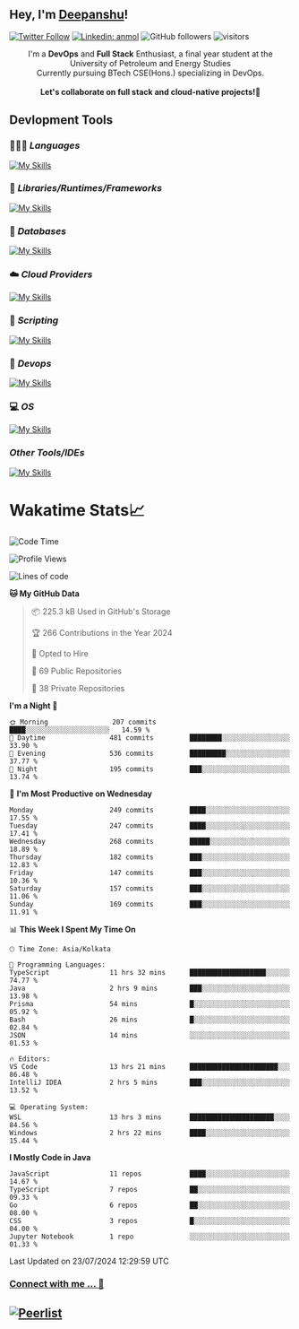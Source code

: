 ## Hey, I'm [Deepanshu](https://bio.link/deepanshgk)!

[![Twitter Follow](https://img.shields.io/twitter/follow/deepanshuurawat?label=Follow)](https://twitter.com/intent/follow?screen_name=deepanshuurawat)
[![Linkedin: anmol](https://img.shields.io/badge/-deepanshu-blue?style=flat-square&logo=Linkedin&logoColor=white&link=https://www.linkedin.com/in/deepanshu-rawat6/)](https://www.linkedin.com/in/deepanshu-rawat6/)
![GitHub followers](https://img.shields.io/github/followers/deepanshu-rawat6?label=Follow&style=social)
![visitors](https://visitor-badge.laobi.icu/badge?page_id=deepanshu-rawat6.deepanshu-rawat6)


<div align="center">
I'm a <b>DevOps</b> and <b>Full Stack</b> Enthusiast, a final year student at the University of Petroleum and Energy Studies <br> Currently pursuing BTech CSE(Hons.) specializing in DevOps.
</div>

<br>

<div align="center">
 <b>Let's collaborate on full stack and cloud-native projects!🚀</b>
</div>

## **Devlopment Tools**

### 🧑🏻‍💻 *Languages*
[![My Skills](https://skillicons.dev/icons?i=go,java,py,js,ts,html,css&theme=dark)](https://skillicons.dev)

### 🔎 *Libraries/Runtimes/Frameworks*
[![My Skills](https://skillicons.dev/icons?i=nodejs,express,react&theme=dark)](https://skillicons.dev)

### 🛅 *Databases*
[![My Skills](https://skillicons.dev/icons?i=mysql,mongodb,postgres,prisma&theme=dark)](https://skillicons.dev)

### ☁️ *Cloud Providers*
[![My Skills](https://skillicons.dev/icons?i=aws,netlify&theme=dark)](https://skillicons.dev)

### 📜 *Scripting*
[![My Skills](https://skillicons.dev/icons?i=bash,powershell&theme=dark)](https://skillicons.dev)

### 👀 *Devops*
[![My Skills](https://skillicons.dev/icons?i=docker,kubernetes,githubactions,jenkins,grafana,prometheus,terraform,ansible,selenium&theme=dark)](https://skillicons.dev)

### 💻 *OS*
[![My Skills](https://skillicons.dev/icons?i=windows,ubuntu,linux&theme=dark)](https://skillicons.dev)

### *Other Tools/IDEs*
[![My Skills](https://skillicons.dev/icons?i=git,github,vscode,idea,vim,maven,postman,pnpm,npm&theme=dark)](https://skillicons.dev)

# Wakatime Stats📈

<!--START_SECTION:waka-->
![Code Time](http://img.shields.io/badge/Code%20Time-402%20hrs%2039%20mins-blue)

![Profile Views](http://img.shields.io/badge/Profile%20Views-7-blue)

![Lines of code](https://img.shields.io/badge/From%20Hello%20World%20I%27ve%20Written-767.4%20thousand%20lines%20of%20code-blue)

**🐱 My GitHub Data** 

> 📦 225.3 kB Used in GitHub's Storage 
 > 
> 🏆 266 Contributions in the Year 2024
 > 
> 💼 Opted to Hire
 > 
> 📜 69 Public Repositories 
 > 
> 🔑 38 Private Repositories 
 > 
**I'm a Night 🦉** 

```text
🌞 Morning                207 commits         ████░░░░░░░░░░░░░░░░░░░░░   14.59 % 
🌆 Daytime                481 commits         ████████░░░░░░░░░░░░░░░░░   33.90 % 
🌃 Evening                536 commits         █████████░░░░░░░░░░░░░░░░   37.77 % 
🌙 Night                  195 commits         ███░░░░░░░░░░░░░░░░░░░░░░   13.74 % 
```
📅 **I'm Most Productive on Wednesday** 

```text
Monday                   249 commits         ████░░░░░░░░░░░░░░░░░░░░░   17.55 % 
Tuesday                  247 commits         ████░░░░░░░░░░░░░░░░░░░░░   17.41 % 
Wednesday                268 commits         █████░░░░░░░░░░░░░░░░░░░░   18.89 % 
Thursday                 182 commits         ███░░░░░░░░░░░░░░░░░░░░░░   12.83 % 
Friday                   147 commits         ███░░░░░░░░░░░░░░░░░░░░░░   10.36 % 
Saturday                 157 commits         ███░░░░░░░░░░░░░░░░░░░░░░   11.06 % 
Sunday                   169 commits         ███░░░░░░░░░░░░░░░░░░░░░░   11.91 % 
```


📊 **This Week I Spent My Time On** 

```text
🕑︎ Time Zone: Asia/Kolkata

💬 Programming Languages: 
TypeScript               11 hrs 32 mins      ███████████████████░░░░░░   74.77 % 
Java                     2 hrs 9 mins        ███░░░░░░░░░░░░░░░░░░░░░░   13.98 % 
Prisma                   54 mins             █░░░░░░░░░░░░░░░░░░░░░░░░   05.92 % 
Bash                     26 mins             █░░░░░░░░░░░░░░░░░░░░░░░░   02.84 % 
JSON                     14 mins             ░░░░░░░░░░░░░░░░░░░░░░░░░   01.53 % 

🔥 Editors: 
VS Code                  13 hrs 21 mins      ██████████████████████░░░   86.48 % 
IntelliJ IDEA            2 hrs 5 mins        ███░░░░░░░░░░░░░░░░░░░░░░   13.52 % 

💻 Operating System: 
WSL                      13 hrs 3 mins       █████████████████████░░░░   84.56 % 
Windows                  2 hrs 22 mins       ████░░░░░░░░░░░░░░░░░░░░░   15.44 % 
```

**I Mostly Code in Java** 

```text
JavaScript               11 repos            ████░░░░░░░░░░░░░░░░░░░░░   14.67 % 
TypeScript               7 repos             ██░░░░░░░░░░░░░░░░░░░░░░░   09.33 % 
Go                       6 repos             ██░░░░░░░░░░░░░░░░░░░░░░░   08.00 % 
CSS                      3 repos             █░░░░░░░░░░░░░░░░░░░░░░░░   04.00 % 
Jupyter Notebook         1 repo              ░░░░░░░░░░░░░░░░░░░░░░░░░   01.33 % 
```




 Last Updated on 23/07/2024 12:29:59 UTC
<!--END_SECTION:waka-->



### [Connect with me ... 💬](https://bio.link/deepanshgk) 
[![Peerlist](https://github-readme-badge.peerlist.io/api/deepanshurawat6?style=social)](https://peerlist.io/deepanshurawat6) 
---

<!--- 
![Snake animation](https://github.com/deepanshu-rawat6/deepanshu-rawat6/blob/output/github-contribution-grid-snake.svg)
---
--->

<!--- 
[![@deepanshurawat6's Holopin board](https://holopin.io/api/user/board?user=deepanshurawat6)](https://holopin.io/@deepanshurawat6)
---
--->
